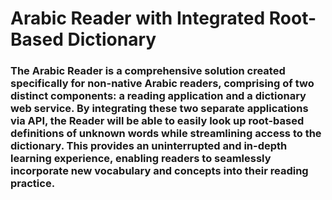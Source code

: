 # Arabic Reader with Integrated Root-Based Dictionary

### The Arabic Reader is a comprehensive solution created specifically for non-native Arabic readers, comprising of two distinct components: a reading application and a dictionary web service. By integrating these two separate applications via API, the Reader will be able to easily look up  root-based definitions of unknown words while streamlining access to the dictionary. This provides an uninterrupted and in-depth learning experience, enabling readers to seamlessly incorporate new vocabulary and concepts into their reading practice. 
